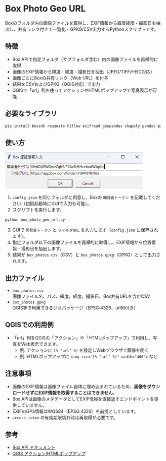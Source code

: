 # Box Photo Geo URL

Boxのフォルダ内の画像ファイルを取得し、EXIF情報から緯度経度・撮影日を抽出し、共有リンク付きで一覧化・GPKG/CSV出力するPythonスクリプトです。

## 特徴

- Box APIで指定フォルダ（サブフォルダ含む）内の画像ファイルを再帰的に取得
- 画像のEXIF情報から緯度・経度・撮影日を抽出（JPEG/TIFF/HEIC対応）
- 画像ごとにBoxの共有リンク（Web URL）を付与
- 結果をCSVおよびGPKG（QGIS対応）で出力
- QGISで「url」列を使ってアクションやHTMLポップアップで写真表示が可能

## 必要なライブラリ

```sh
pip install boxsdk requests Pillow exifread geopandas shapely pandas pillow-heif
```

## 使い方

![alt text](image.png)

1. `config.json` を同じフォルダに用意し、Boxの `開発者トークン` を記載してください（初回起動時にGUIで入力も可能）。
2. スクリプトを実行します。

```sh
python box_photo_geo_url.py
```

3. GUIで `開発者トークン` と `フォルダURL` を入力します（`config.json` に保存されます）。
4. 指定フォルダ以下の画像ファイルを再帰的に取得し、EXIF情報から位置情報・撮影日を抽出します。
5. 結果が `box_photos.csv`（CSV）と `box_photos.gpkg`（GPKG）として出力されます。

## 出力ファイル

- `box_photos.csv`  
  画像ファイル名、パス、緯度、経度、撮影日、Box共有URLを含むCSV
- `box_photos.gpkg`  
  QGIS等で利用できるジオパッケージ（EPSG:4326、url列付き）

## QGISでの利用例

- 「url」列をQGISの「アクション」や「HTMLポップアップ」で利用し、写真をWeb表示できます。
  - 例: アクションに `[% "url" %]` を設定しWebブラウザで画像を開く
  - 例: HTMLポップアップに `<img src="[% "url" %]" width="400">` など

## 注意事項

- 画像のEXIF情報は画像ファイル自体に埋め込まれているため、**画像をダウンロードせずにEXIF情報を取得することはできません**。
- Box APIは画像のメタデータとしてEXIF情報を直接返すエンドポイントを提供していません。
- EXIFのGPS情報はWGS84（EPSG:4326）を前提としています。
- `access_token` の有効期限切れ時は再取得が必要です。

## 参考

- [Box API ドキュメント](https://developer.box.com/guides/authentication/oauth2/)
- [QGIS アクション/HTMLポップアップ](https://docs.qgis.org/ja/docs/user_manual/working_with_vector/actions.html)
